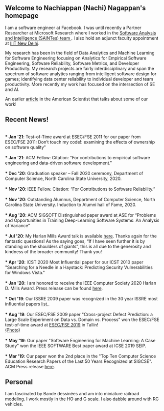 <!-- Global site tag (gtag.js) - Google Analytics -->
<script async src="https://www.googletagmanager.com/gtag/js?id=UA-148953677-1"></script>
<script>
  window.dataLayer = window.dataLayer || [];
  function gtag(){dataLayer.push(arguments);}
  gtag('js', new Date());

  gtag('config', 'UA-148953677-1');
</script>

## Welcome to Nachiappan (Nachi) Nagappan's homepage

I am a software engineer at Facebook. I was until recently a Partner Researcher at Microsoft Research where I worked in the <a href="https://www.microsoft.com/en-us/research/group/saint-group/"> Software Analysis and Intelligence (SAINTes) team </a>. I also hold an adjunct faculty appointment at <a href = "https://www.iiitd.ac.in/">IIIT New Delhi</a>.

My research has been in the field of Data Analytics and Machine Learning for Software Engineering focusing on Analytics for Empirical Software Engineering, Software Reliability, Software Metrics, and Developer Productivity. My research projects are fairly interdisciplinary and span the spectrum of software analytics ranging from intelligent software design for games; identifying data center reliability to individual developer and team productivity. More recently my work has focused on the intersection of SE and AI.

An earlier <a href="https://www.americanscientist.org/article/empirical-software-engineering">article</a> in the American Scientist that talks about some of our work!

## Recent News!
<br> <b>* Jan '21</b>: Test-of-Time award at ESEC/FSE 2011 for our paper from ESEC/FSE 2011: Don’t touch my code!: examining the effects of ownership on software quality"<br>
<br> <b>* Jan '21</b>: ACM Fellow: Citation: "For contributions to empirical software engineering and data-driven software development."<br>
<br> <b>* Dec '20</b>: Graduation speaker – Fall 2020 ceremony, Department of Computer Science, North Carolina State University, 2020.<br>
<br> <b>* Nov '20</b>: IEEE Fellow. Citation: “For Contributions to Software Reliability.”<br>
<br> <b>* Nov '20</b>: Outstanding Alumnus, Department of Computer Science, North Carolina State University. Induction to Alumni hall of Fame, 2020.<br>
<br> <b>* Aug '20</b>: ACM SIGSOFT Distinguished paper award at ASE for “Problems and Opportunities in Training Deep-Learning Software Systems: An Analysis of Variance”<br>
<br> <b>* Jul '20</b>: My Harlan Mills Award talk is available <a href="Harlan-Mills-Talk.pdf">here</a>. Thanks again for the fantastic questions! As the saying goes, “If I have seen further it is by standing on the shoulders of giants”, this is all due to the generosity and kindness of the broader community! Thank you! <br>
<br> <b>* Apr '20</b>: ICST 2020 Most Influential paper for our ICST 2010 paper "Searching for a Needle in a Haystack: Predicting Security Vulnerabilities for Windows Vista." <br>
        <br> <b>* Jan '20</b>: I am honored to receive the IEEE Computer Society 2020 Harlan D. Mills Award. Press release can be found <a href="https://www.computer.org/press-room/2020-news/2020-ieee-mills-award-nagappan">here</a>.<br>
        <br> <b>* Oct '19</b>: Our ISSRE 2009 paper was recognized in the 30 year ISSRE most influential papers <a href="http://2019.issre.net/node/77">list.</a>.<br>
        <br> <b>* Aug '19</b>: Our ESEC/FSE 2009 paper "Cross-project Defect Prediction: a Large Scale Experiment on Data vs. Domain vs. Process" won the ESEC/FSE test-of-time award at <a href="https://esec-fse19.ut.ee/program/overview/">ESEC/FSE 2019</a> in Tallin! <br><a href="Award.jpeg">(Photo)</a><br>  
         <b>* May '19</b>: Our paper "Software Engineering for Machine Learning: A Case Study" won the IEEE SOFTWARE Best paper award at ICSE 2019 SEIP. <br>
        <br> <b>* Mar '19</b>: Our paper won the 2nd place in the "Top Ten Computer Science Education Research Papers of the Last 50 Years Recognized at SIGCSE". ACM Press release <a href="https://www.acm.org/media-center/2019/march/sigcse-top-10-papers">here</a>.<br> 

## Personal

I am fascinated by Bande dessinées and am into miniature railroad modeling. I work mostly in the HO and G scale. I also dabble around with RC vehicles.




